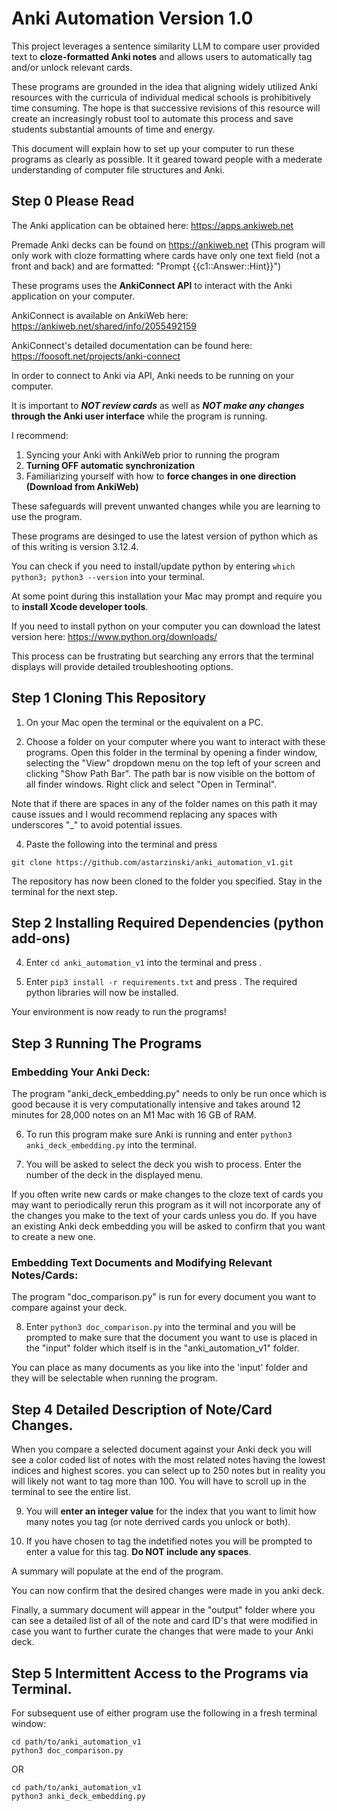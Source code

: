 # Anki Automation Version 1.0
This project leverages a sentence similarity LLM to compare user provided text to **cloze-formatted Anki notes** and allows users to automatically tag and/or unlock relevant cards.

These programs are grounded in the idea that aligning widely utilized Anki resources with the curricula of individual medical schools is prohibitively time consuming. The hope is that successive revisions of this resource will create an increasingly robust tool to automate this process and save students substantial amounts of time and energy.

This document will explain how to set up your computer to run these programs as clearly as possible. It it geared toward people with a mederate understanding of computer file structures and Anki.

## Step 0 Please Read

The Anki application can be obtained here: https://apps.ankiweb.net

Premade Anki decks can be found on https://ankiweb.net (This program will only work with cloze formatting where cards have only one text field (not a front and back) and are formatted: "Prompt {{c1:\:Answer::Hint}}")

These programs uses the **AnkiConnect API** to interact with the Anki application on your computer.

AnkiConnect is available on AnkiWeb here: https://ankiweb.net/shared/info/2055492159 

AnkiConnect's detailed documentation can be found here: https://foosoft.net/projects/anki-connect

In order to connect to Anki via API, Anki needs to be running on your computer. 

It is important to **_NOT review cards_** as well as **_NOT make any changes_ through the Anki user interface** while the program is running.

I recommend:
1) Syncing your Anki with AnkiWeb prior to running the program
2) **Turning OFF automatic synchronization**
3) Familiarizing yourself with how to **force changes in one direction (Download from AnkiWeb)**

These safeguards will prevent unwanted changes while you are learning to use the program.

These programs are desinged to use the latest version of python which as of this writing is version 3.12.4.

You can check if you need to install/update python by entering `which python3; python3 --version` into your terminal.

At some point during this installation your Mac may prompt and require you to **install Xcode developer tools**.

If you need to install python on your computer you can download the latest version here: https://www.python.org/downloads/

This process can be frustrating but searching any errors that the terminal displays will provide detailed troubleshooting options.

## Step 1 Cloning This Repository

1) On your Mac open the terminal or the equivalent on a PC. 

2) Choose a folder on your computer where you want to interact with these programs. Open this folder in the terminal by opening a finder window, selecting the "View" dropdown menu on the top left of your screen and clicking "Show Path Bar". The path bar is now visible on the bottom of all finder windows. Right click and select "Open in Terminal".

Note that if there are spaces in any of the folder names on this path it may cause issues and I would recommend replacing any spaces with underscores "_" to avoid potential issues.

4) Paste the following into the terminal and press <return>

`git clone https://github.com/astarzinski/anki_automation_v1.git`

The repository has now been cloned to the folder you specified. Stay in the terminal for the next step.

## Step 2 Installing Required Dependencies (python add-ons)

4) Enter `cd anki_automation_v1` into the terminal and press <return>.

5) Enter `pip3 install -r requirements.txt` and press <return>. The required python libraries will now be installed.

Your environment is now ready to run the programs!

## Step 3 Running The Programs

### Embedding Your Anki Deck:

The program "anki_deck_embedding.py" needs to only be run once which is good because it is very computationally intensive and takes around 12 minutes for 28,000 notes on an M1 Mac with 16 GB of RAM.

6) To run this program make sure Anki is running and enter `python3 anki_deck_embedding.py` into the terminal.

7) You will be asked to select the deck you wish to process. Enter the number of the deck in the displayed menu.

If you often write new cards or make changes to the cloze text of cards you may want to periodically rerun this program as it will not incorporate any of the changes you make to the text of your cards unless you do. If you have an existing Anki deck embedding you will be asked to confirm that you want to create a new one.

### Embedding Text Documents and Modifying Relevant Notes/Cards:

The program "doc_comparison.py" is run for every document you want to compare against your deck.

8) Enter `python3 doc_comparison.py` into the terminal and you will be prompted to make sure that the document you want to use is placed in the "input" folder which itself is in the "anki_automation_v1" folder.

You can place as many documents as you like into the 'input' folder and they will be selectable when running the program.

## Step 4 Detailed Description of Note/Card Changes.

When you compare a selected document against your Anki deck you will see a color coded list of notes with the most related notes having the lowest indices and highest scores. you can select up to 250 notes but in reality you will likely not want to tag more than 100. You will have to scroll up in the terminal to see the entire list.

9) You will **enter an integer value** for the index that you want to limit how many notes you tag (or note derrived cards you unlock or both).

10) If you have chosen to tag the indetified notes you will be prompted to enter a value for this tag. **Do NOT include any spaces**.

A summary will populate at the end of the program.

You can now confirm that the desired changes were made in you anki deck.

Finally, a summary document will appear in the "output" folder where you can see a detailed list of all of the note and card ID's that were modified in case you want to further curate the changes that were made to your Anki deck.

## Step 5 Intermittent Access to the Programs via Terminal.

For subsequent use of either program use the following in a fresh terminal window:

```
cd path/to/anki_automation_v1
python3 doc_comparison.py
```
OR
```
cd path/to/anki_automation_v1
python3 anki_deck_embedding.py
```
